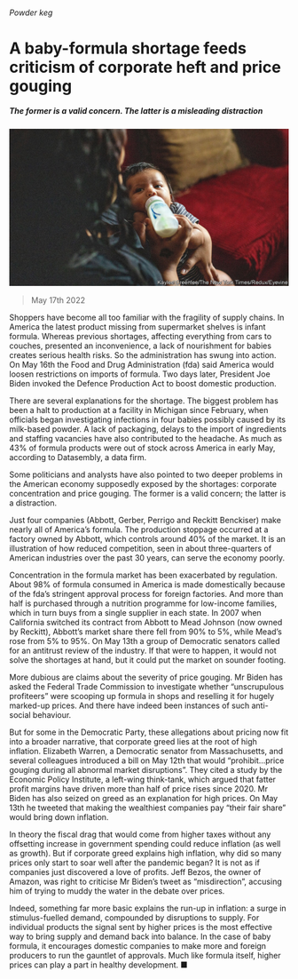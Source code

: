 ###### Powder keg

# A baby-formula shortage feeds criticism of corporate heft and price gouging 

##### The former is a valid concern. The latter is a misleading distraction 

![image](images/20220521_FNP002.jpg) 

> May 17th 2022 

Shoppers have become all too familiar with the fragility of supply chains. In America the latest product missing from supermarket shelves is infant formula. Whereas previous shortages, affecting everything from cars to couches, presented an inconvenience, a lack of nourishment for babies creates serious health risks. So the administration has swung into action. On May 16th the Food and Drug Administration (fda) said America would loosen restrictions on imports of formula. Two days later, President Joe Biden invoked the Defence Production Act to boost domestic production. 

There are several explanations for the shortage. The biggest problem has been a halt to production at a facility in Michigan since February, when officials began investigating infections in four babies possibly caused by its milk-based powder. A lack of packaging, delays to the import of ingredients and staffing vacancies have also contributed to the headache. As much as 43% of formula products were out of stock across America in early May, according to Datasembly, a data firm. 

Some politicians and analysts have also pointed to two deeper problems in the American economy supposedly exposed by the shortages: corporate concentration and price gouging. The former is a valid concern; the latter is a distraction.

Just four companies (Abbott, Gerber, Perrigo and Reckitt Benckiser) make nearly all of America’s formula. The production stoppage occurred at a factory owned by Abbott, which controls around 40% of the market. It is an illustration of how reduced competition, seen in about three-quarters of American industries over the past 30 years, can serve the economy poorly. 

Concentration in the formula market has been exacerbated by regulation. About 98% of formula consumed in America is made domestically because of the fda’s stringent approval process for foreign factories. And more than half is purchased through a nutrition programme for low-income families, which in turn buys from a single supplier in each state. In 2007 when California switched its contract from Abbott to Mead Johnson (now owned by Reckitt), Abbott’s market share there fell from 90% to 5%, while Mead’s rose from 5% to 95%. On May 13th a group of Democratic senators called for an antitrust review of the industry. If that were to happen, it would not solve the shortages at hand, but it could put the market on sounder footing.

More dubious are claims about the severity of price gouging. Mr Biden has asked the Federal Trade Commission to investigate whether “unscrupulous profiteers” were scooping up formula in shops and reselling it for hugely marked-up prices. And there have indeed been instances of such anti-social behaviour.

But for some in the Democratic Party, these allegations about pricing now fit into a broader narrative, that corporate greed lies at the root of high inflation. Elizabeth Warren, a Democratic senator from Massachusetts, and several colleagues introduced a bill on May 12th that would “prohibit...price gouging during all abnormal market disruptions”. They cited a study by the Economic Policy Institute, a left-wing think-tank, which argued that fatter profit margins have driven more than half of price rises since 2020. Mr Biden has also seized on greed as an explanation for high prices. On May 13th he tweeted that making the wealthiest companies pay “their fair share” would bring down inflation.

In theory the fiscal drag that would come from higher taxes without any offsetting increase in government spending could reduce inflation (as well as growth). But if corporate greed explains high inflation, why did so many prices only start to soar well after the pandemic began? It is not as if companies just discovered a love of profits. Jeff Bezos, the owner of Amazon, was right to criticise Mr Biden’s tweet as “misdirection”, accusing him of trying to muddy the water in the debate over prices. 

Indeed, something far more basic explains the run-up in inflation: a surge in stimulus-fuelled demand, compounded by disruptions to supply. For individual products the signal sent by higher prices is the most effective way to bring supply and demand back into balance. In the case of baby formula, it encourages domestic companies to make more and foreign producers to run the gauntlet of approvals. Much like formula itself, higher prices can play a part in healthy development. ■


